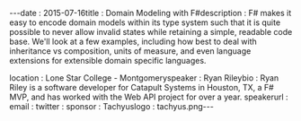 ---﻿date : 2015-07-16title : Domain Modeling with F#description : F# makes it easy to encode domain models within its type system such that it is quite possible to never allow invalid states while retaining a simple, readable code base. We'll look at a few examples, including how best to deal with inheritance vs composition, units of measure, and even language extensions for extensible domain specific languages.

 location : Lone Star College - Montgomeryspeaker : Ryan Rileybio : Ryan Riley is a software developer for Catapult Systems in Houston, TX, a F# MVP, and has worked with the Web API project for over a year. speakerurl : email : twitter : sponsor : Tachyuslogo : tachyus.png---